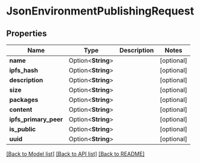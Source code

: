 # JsonEnvironmentPublishingRequest

## Properties

Name | Type | Description | Notes
------------ | ------------- | ------------- | -------------
**name** | Option<**String**> |  | [optional]
**ipfs_hash** | Option<**String**> |  | [optional]
**description** | Option<**String**> |  | [optional]
**size** | Option<**String**> |  | [optional]
**packages** | Option<**String**> |  | [optional]
**content** | Option<**String**> |  | [optional]
**ipfs_primary_peer** | Option<**String**> |  | [optional]
**is_public** | Option<**String**> |  | [optional]
**uuid** | Option<**String**> |  | [optional]

[[Back to Model list]](../README.md#documentation-for-models) [[Back to API list]](../README.md#documentation-for-api-endpoints) [[Back to README]](../README.md)


